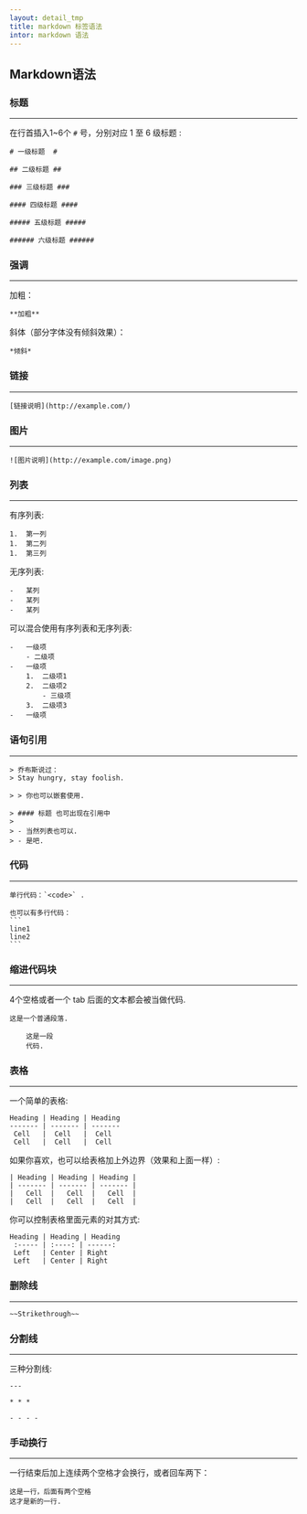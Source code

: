 ```yaml
---
layout: detail_tmp
title: markdown 标签语法
intor: markdown 语法
---
```


## Markdown语法 ##

### 标题 ###

----------

在行首插入1~6个 `#` 号，分别对应 1 至 6 级标题 :

    # 一级标题  #

    ## 二级标题 ##
	
    ### 三级标题 ###
	
    #### 四级标题 ####
	
    ##### 五级标题 #####

    ###### 六级标题 ######                

### 强调 ###

----------

加粗：

    **加粗** 

斜体（部分字体没有倾斜效果）：

    *倾斜*


### 链接 ###

----------

    [链接说明](http://example.com/)


### 图片 ###

----------

    ![图片说明](http://example.com/image.png)

### 列表 ###

----------

有序列表:

    1.  第一列
    1.  第二列
    1.  第三列

无序列表:

    -   某列
    -   某列
    -   某列

可以混合使用有序列表和无序列表:

    -   一级项
        - 二级项
    -   一级项
        1.  二级项1
        2.  二级项2
            - 三级项
        3.  二级项3
    -   一级项


### 语句引用 ###

----------

    > 乔布斯说过：
    > Stay hungry, stay foolish.
	
    > > 你也可以嵌套使用.

    > #### 标题 也可出现在引用中
    >
    > - 当然列表也可以.
    > - 是吧.


### 代码 ###

----------

    单行代码：`<code>` .

    也可以有多行代码：
    ```
    line1
    line2
    ```

### 缩进代码块 ###

----------

4个空格或者一个 tab 后面的文本都会被当做代码.

    这是一个普通段落.

        这是一段
        代码.

### 表格 ###

----------

一个简单的表格:

    Heading | Heading | Heading
    ------- | ------- | -------
     Cell   |  Cell   |  Cell
     Cell   |  Cell   |  Cell


如果你喜欢，也可以给表格加上外边界（效果和上面一样）:

    | Heading | Heading | Heading |
    | ------- | ------- | ------- |
    |   Cell  |   Cell  |   Cell  |
    |   Cell  |   Cell  |   Cell  |

你可以控制表格里面元素的对其方式:

    Heading | Heading | Heading
     :----- | :----: | ------:
     Left   | Center | Right
     Left   | Center | Right

### 删除线 ###

----------

    ~~Strikethrough~~

### 分割线 ###

----------

三种分割线:

    ---
	
    * * *
	
    - - - -


### 手动换行 ###

----------

一行结束后加上连续两个空格才会换行，或者回车两下：

    这是一行，后面有两个空格
    这才是新的一行.